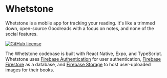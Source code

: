 # Whetstone

Whetstone is a mobile app for tracking your reading. It's like a trimmed down, open-source Goodreads with a focus on notes, and none of the social features.

[![GitHub license](https://img.shields.io/github/license/phrazzld/whetstone)](https://github.com/phrazzld/whetstone/blob/master/LICENSE)

The Whetstone codebase is built with React Native, Expo, and TypeScript. Whetstone uses [Firebase Authentication](https://firebase.google.com/products/auth) for user authentication, [Firebase Firestore](https://firebase.google.com/products/firestore) as a database, and [Firebase Storage](https://firebase.google.com/products/storage) to host user-uploaded images for their books.
